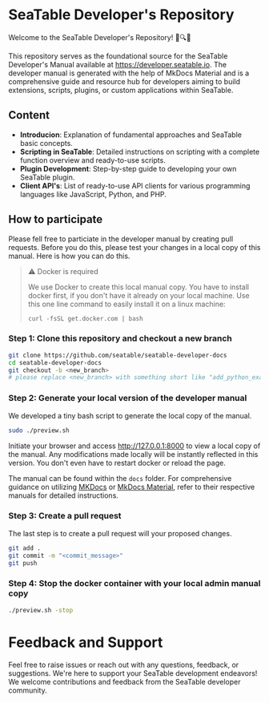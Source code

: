 # SeaTable Developer's Repository

Welcome to the SeaTable Developer's Repository! 🌊🔍✨

This repository serves as the foundational source for the SeaTable Developer's Manual available at https://developer.seatable.io. The developer manual is generated with the help of MkDocs Material and is a comprehensive guide and resource hub for developers aiming to build extensions, scripts, plugins, or custom applications within SeaTable.

## Content

- **Introducion**: Explanation of fundamental approaches and SeaTable basic concepts.
- **Scripting in SeaTable**: Detailed instructions on scripting with a complete function overview and ready-to-use scripts.
- **Plugin Development**: Step-by-step guide to developing your own SeaTable plugin.
- **Client API's**: List of ready-to-use API clients for various programming languages like JavaScript, Python, and PHP.

## How to participate

Please fell free to particiate in the developer manual by creating pull requests. Before you do this, please test your changes in a local copy of this manual. Here is how you can do this.

> :warning: Docker is required
>
> We use Docker to create this local manual copy. You have to install docker first, if you don't have it already on your local machine. Use this one line command to easily install it on a linux machine:
>
> `curl -fsSL get.docker.com | bash`

### Step 1: Clone this repository and checkout a new branch

```bash
git clone https://github.com/seatable/seatable-developer-docs
cd seatable-developer-docs
git checkout -b <new_branch>
# please replace <new_branch> with something short like "add_python_example"
```

### Step 2: Generate your local version of the developer manual

We developed a tiny bash script to generate the local copy of the manual.

```bash
sudo ./preview.sh
```

Initiate your browser and access http://127.0.0.1:8000 to view a local copy of the manual. Any modifications made locally will be instantly reflected in this version. You don't even have to restart docker or reload the page.

The manual can be found within the `docs` folder. For comprehensive guidance on utilizing [MKDocs](https://www.mkdocs.org/user-guide/) or [MkDocs Material](https://squidfunk.github.io/mkdocs-material/), refer to their respective manuals for detailed instructions.

### Step 3: Create a pull request

The last step is to create a pull request will your proposed changes.

```bash
git add .
git commit -m "<commit_message>"
git push
```

### Step 4: Stop the docker container with your local admin manual copy

```bash
./preview.sh -stop
```

# Feedback and Support

Feel free to raise issues or reach out with any questions, feedback, or suggestions. We're here to support your SeaTable development endeavors! We welcome contributions and feedback from the SeaTable developer community.

